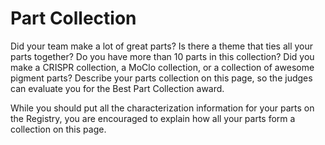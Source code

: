 <h1> Part Collection </h1>

<p> Did your team make a lot of great parts? Is there a theme that ties all your parts together? Do you have more than 10 parts in this collection? Did you make a CRISPR collection, a MoClo collection, or a collection of awesome pigment parts? Describe your parts collection on this page, so the judges can evaluate you for the Best Part Collection award. </p>

<p> While you should put all the characterization information for your parts on the Registry, you are encouraged to explain how all your parts form a collection on this page. </p>